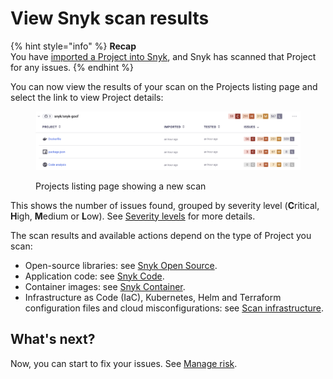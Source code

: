 # View Snyk scan results

{% hint style="info" %}
**Recap**\
You have [imported a Project into Snyk](import-a-project.md), and Snyk has scanned that Project for any issues.
{% endhint %}

You can now view the results of your scan on the Projects listing page and select the link to view Project details:

<figure><img src="../../.gitbook/assets/Screenshot 2023-01-23 at 15.24.15.png" alt="Projects listing page showing a new scan"><figcaption><p>Projects listing page showing a new scan</p></figcaption></figure>

This shows the number of issues found, grouped by severity level (**C**ritical, **H**igh, **M**edium or **L**ow). See [Severity levels](../../manage-issues/prioritizing-issues/severity-levels.md) for more details.

The scan results and available actions depend on the type of Project you scan:

* Open-source libraries: see [Snyk Open Source](broken-reference).
* Application code: see [Snyk Code](../../scan-applications/start-scanning/scan-code/activate-snyk-code-using-the-web-ui.md).
* Container images: see [Snyk Container](../../scan-applications/start-scanning/scan-container-images.md).
* Infrastructure as Code (IaC), Kubernetes, Helm and Terraform configuration files and cloud misconfigurations: see [Scan infrastructure](../../scan-infrastructure/).

## **What's next?**

Now, you can start to fix your issues. See [Manage risk](../../manage-risk/).
